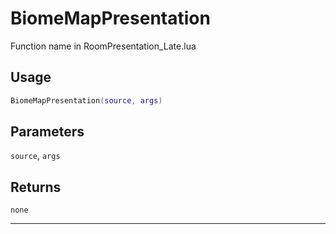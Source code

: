 # BiomeMapPresentation
Function name in RoomPresentation_Late.lua
## Usage
```lua
BiomeMapPresentation(source, args)
```
## Parameters
`source`, `args`
## Returns
`none`

---
